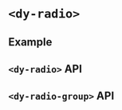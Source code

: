 # `<dy-radio>`

## Example

<gbp-example
  name="dy-radio-group"
  props='{"orientation": "vertical", "options": [{"label": "Option 1"}, {"label": "Option 2"}, {"label": "Option 3"}], "value": "Option 1", "@change": "(evt) => evt.currentTarget.value = evt.detail"}'
  src="https://jspm.dev/duoyun-ui/elements/radio"></gbp-example>

## `<dy-radio>` API

<gbp-api name="dy-radio" src="/src/elements/radio.ts"></gbp-api>

## `<dy-radio-group>` API

<gbp-api name="dy-radio-group" src="/src/elements/radio.ts"></gbp-api>
